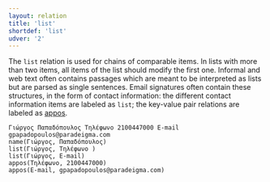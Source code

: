 ```yaml
---
layout: relation
title: 'list'
shortdef: 'list'
udver: '2'
---
```


The `list` relation is used for chains of comparable items. In lists with more than two items, all items of the list should modify the first one. Informal and web text often contains passages which are meant to be interpreted as lists but are parsed as single sentences. Email signatures often contain these structures, in the form of contact information: the different contact information items are labeled as `list`; the key-value pair relations are labeled as [appos]().

~~~ sdparse
Γιώργος Παπαδόπουλος Τηλέφωνο 2100447000 E-mail gpapadopoulos@paradeigma.com
name(Γιώργος, Παπαδόπουλος)
list(Γιώργος, Τηλέφωνο )
list(Γιώργος, E-mail)
appos(Τηλέφωνο, 2100447000)
appos(E-mail, gpapadopoulos@paradeigma.com)
~~~
<!-- Interlanguage links updated Čt lis 12 09:43:29 CET 2020 -->
